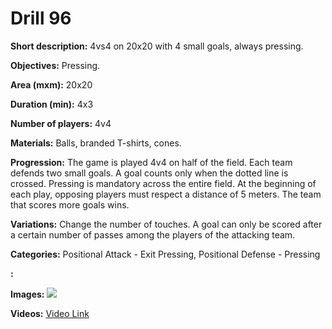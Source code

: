 # Drill 96

**Short description:**
4vs4 on 20x20 with 4 small goals, always pressing.

**Objectives:**
Pressing.

**Area (mxm):**
20x20

**Duration (min):**
4x3

**Number of players:**
4v4

**Materials:**
Balls, branded T-shirts, cones.

**Progression:**
The game is played 4v4 on half of the field. Each team defends two small goals. A goal counts only when the dotted line is crossed. Pressing is mandatory across the entire field. At the beginning of each play, opposing players must respect a distance of 5 meters. The team that scores more goals wins.

**Variations:**
Change the number of touches. A goal can only be scored after a certain number of passes among the players of the attacking team.

**Categories:**
Positional Attack - Exit Pressing, Positional Defense - Pressing

**:**


**Images:**
![](https://www.coachingfutsal.com/\images\de8d97e6da2b42c4834334cfd2896ddc53bb0f36e94ed0e3f3248d31c03dcd1aea71ffa64bcf9d2ac57f89268d8b5e252bed1210c47b07f9bb31cc788e4538a84db207bd802bc.jpg)

**Videos:**
[Video Link](https://www.youtube.com/embed/q79HaTuLl-o)

